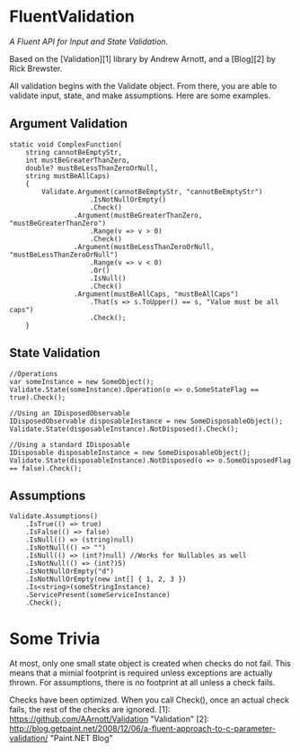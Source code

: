 FluentValidation
================

*A Fluent API for Input and State Validation.*

Based on the [Validation][1] library by Andrew Arnott, and a [Blog][2] by Rick Brewster.

All validation begins with the Validate object.  From there, you are able to validate input, state, and make assumptions.  Here are some examples.

Argument Validation
-------------------

    static void ComplexFunction(
        string cannotBeEmptyStr, 
        int mustBeGreaterThanZero, 
        double? mustBeLessThanZeroOrNull, 
        string mustBeAllCaps)
        {
            Validate.Argument(cannotBeEmptyStr, "cannotBeEmptyStr")
                        .IsNotNullOrEmpty()
                        .Check()
                    .Argument(mustBeGreaterThanZero, "mustBeGreaterThanZero")
                        .Range(v => v > 0)
                        .Check()
                    .Argument(mustBeLessThanZeroOrNull, "mustBeLessThanZeroOrNull")
                        .Range(v => v < 0)
                        .Or()
                        .IsNull()
                        .Check()
                    .Argument(mustBeAllCaps, "mustBeAllCaps")
                        .That(s => s.ToUpper() == s, "Value must be all caps")
                        .Check();
        }
        
State Validation
----------------

    //Operations
    var someInstance = new SomeObject();
    Validate.State(someInstance).Operation(o => o.SomeStateFlag == true).Check();

    //Using an IDisposedObservable 
    IDisposedObservable disposableInstance = new SomeDisposableObject();
    Validate.State(disposableInstance).NotDisposed().Check();
    
    //Using a standard IDisposable
    IDisposable disposableInstance = new SomeDisposableObject();
    Validate.State(disposableInstance).NotDisposed(o => o.SomeDisposedFlag == false).Check();
    
Assumptions
-----------

    Validate.Assumptions()
        .IsTrue(() => true)
        .IsFalse(() => false)
        .IsNull(() => (string)null)
        .IsNotNull(() => "")
        .IsNull(() => (int?)null) //Works for Nullables as well
        .IsNotNull(() => (int?)5)
        .IsNotNullOrEmpty("d")
        .IsNotNullOrEmpty(new int[] { 1, 2, 3 })
        .Is<string>(someStringInstance)
        .ServicePresent(someServiceInstance)
        .Check();
        
Some Trivia
===========

At most, only one small state object is created when checks do not fail.  This means that a mimial footprint is required unless exceptions are actually thrown.  For assumptions, there is no footprint at all unless a check fails.

Checks have been optimized. When you call Check(), once an actual check fails, the rest of the checks are ignored.
[1]: https://github.com/AArnott/Validation "Validation"
[2]: http://blog.getpaint.net/2008/12/06/a-fluent-approach-to-c-parameter-validation/ "Paint.NET Blog"
